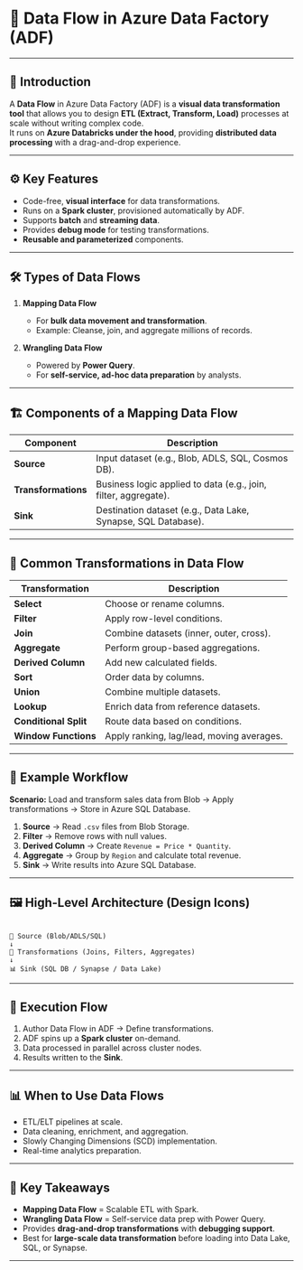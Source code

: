 # 🔄 Data Flow in Azure Data Factory (ADF)

---

## 📌 Introduction
A **Data Flow** in Azure Data Factory (ADF) is a **visual data transformation tool** that allows you to design **ETL (Extract, Transform, Load)** processes at scale without writing complex code.  
It runs on **Azure Databricks under the hood**, providing **distributed data processing** with a drag-and-drop experience.  

---

## ⚙️ Key Features
- Code-free, **visual interface** for data transformations.  
- Runs on a **Spark cluster**, provisioned automatically by ADF.  
- Supports **batch** and **streaming data**.  
- Provides **debug mode** for testing transformations.  
- **Reusable and parameterized** components.  

---

## 🛠️ Types of Data Flows
1. **Mapping Data Flow**  
   - For **bulk data movement and transformation**.  
   - Example: Cleanse, join, and aggregate millions of records.  

2. **Wrangling Data Flow**  
   - Powered by **Power Query**.  
   - For **self-service, ad-hoc data preparation** by analysts.  

---

## 🏗️ Components of a Mapping Data Flow
| Component | Description |
|-----------|-------------|
| **Source** | Input dataset (e.g., Blob, ADLS, SQL, Cosmos DB). |
| **Transformations** | Business logic applied to data (e.g., join, filter, aggregate). |
| **Sink** | Destination dataset (e.g., Data Lake, Synapse, SQL Database). |

---

## 🔧 Common Transformations in Data Flow
| Transformation | Description |
|----------------|-------------|
| **Select** | Choose or rename columns. |
| **Filter** | Apply row-level conditions. |
| **Join** | Combine datasets (inner, outer, cross). |
| **Aggregate** | Perform group-based aggregations. |
| **Derived Column** | Add new calculated fields. |
| **Sort** | Order data by columns. |
| **Union** | Combine multiple datasets. |
| **Lookup** | Enrich data from reference datasets. |
| **Conditional Split** | Route data based on conditions. |
| **Window Functions** | Apply ranking, lag/lead, moving averages. |

---

## 🔑 Example Workflow
**Scenario:** Load and transform sales data from Blob → Apply transformations → Store in Azure SQL Database.

1. **Source** → Read `.csv` files from Blob Storage.  
2. **Filter** → Remove rows with null values.  
3. **Derived Column** → Create `Revenue = Price * Quantity`.  
4. **Aggregate** → Group by `Region` and calculate total revenue.  
5. **Sink** → Write results into Azure SQL Database.  

---

## 🖼️ High-Level Architecture (Design Icons)

```

📂 Source (Blob/ADLS/SQL)
↓
🔧 Transformations (Joins, Filters, Aggregates)
↓
📊 Sink (SQL DB / Synapse / Data Lake)

```

---

## 🚀 Execution Flow
1. Author Data Flow in ADF → Define transformations.  
2. ADF spins up a **Spark cluster** on-demand.  
3. Data processed in parallel across cluster nodes.  
4. Results written to the **Sink**.  

---

## 📊 When to Use Data Flows
- ETL/ELT pipelines at scale.  
- Data cleaning, enrichment, and aggregation.  
- Slowly Changing Dimensions (SCD) implementation.  
- Real-time analytics preparation.  

---

## 🎯 Key Takeaways
- **Mapping Data Flow** = Scalable ETL with Spark.  
- **Wrangling Data Flow** = Self-service data prep with Power Query.  
- Provides **drag-and-drop transformations** with **debugging support**.  
- Best for **large-scale data transformation** before loading into Data Lake, SQL, or Synapse.  

---
